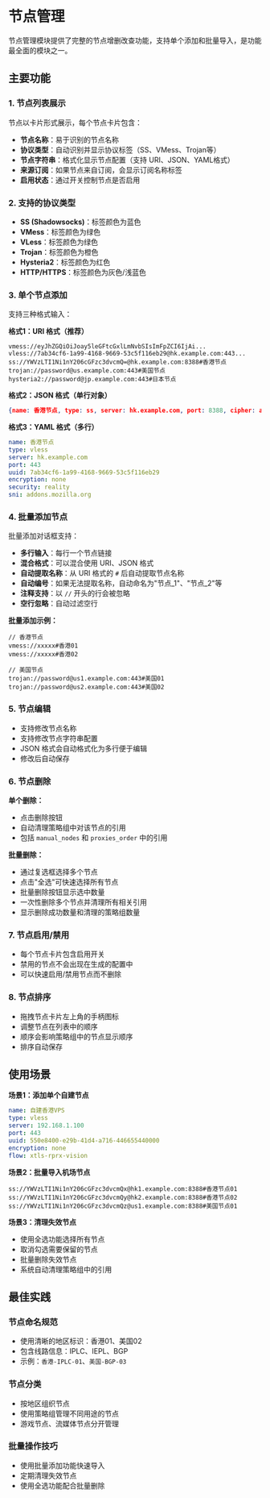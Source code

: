 # 节点管理

节点管理模块提供了完整的节点增删改查功能，支持单个添加和批量导入，是功能最全面的模块之一。

## 主要功能

### 1. 节点列表展示

节点以卡片形式展示，每个节点卡片包含：
- **节点名称**：易于识别的节点名称
- **协议类型**：自动识别并显示协议标签（SS、VMess、Trojan等）
- **节点字符串**：格式化显示节点配置（支持 URI、JSON、YAML格式）
- **来源订阅**：如果节点来自订阅，会显示订阅名称标签
- **启用状态**：通过开关控制节点是否启用

### 2. 支持的协议类型

- **SS (Shadowsocks)**：标签颜色为蓝色
- **VMess**：标签颜色为绿色
- **VLess**：标签颜色为绿色
- **Trojan**：标签颜色为橙色
- **Hysteria2**：标签颜色为红色
- **HTTP/HTTPS**：标签颜色为灰色/浅蓝色

### 3. 单个节点添加

支持三种格式输入：

**格式1：URI 格式（推荐）**
```
vmess://eyJhZGQiOiJoay5leGFtcGxlLmNvbSIsImFpZCI6IjAi...
vless://7ab34cf6-1a99-4168-9669-53c5f116eb29@hk.example.com:443...
ss://YWVzLTI1Ni1nY206cGFzc3dvcmQ=@hk.example.com:8388#香港节点
trojan://password@us.example.com:443#美国节点
hysteria2://password@jp.example.com:443#日本节点
```

**格式2：JSON 格式（单行对象）**
```json
{name: 香港节点, type: ss, server: hk.example.com, port: 8388, cipher: aes-256-gcm, password: pass123}
```

**格式3：YAML 格式（多行）**
```yaml
name: 香港节点
type: vless
server: hk.example.com
port: 443
uuid: 7ab34cf6-1a99-4168-9669-53c5f116eb29
encryption: none
security: reality
sni: addons.mozilla.org
```

### 4. 批量添加节点

批量添加对话框支持：
- **多行输入**：每行一个节点链接
- **混合格式**：可以混合使用 URI、JSON 格式
- **自动提取名称**：从 URI 格式的 `#` 后自动提取节点名称
- **自动编号**：如果无法提取名称，自动命名为"节点_1"、"节点_2"等
- **注释支持**：以 `//` 开头的行会被忽略
- **空行忽略**：自动过滤空行

**批量添加示例：**
```
// 香港节点
vmess://xxxxx#香港01
vmess://xxxxx#香港02

// 美国节点
trojan://password@us1.example.com:443#美国01
trojan://password@us2.example.com:443#美国02
```

### 5. 节点编辑

- 支持修改节点名称
- 支持修改节点字符串配置
- JSON 格式会自动格式化为多行便于编辑
- 修改后自动保存

### 6. 节点删除

**单个删除：**
- 点击删除按钮
- 自动清理策略组中对该节点的引用
- 包括 `manual_nodes` 和 `proxies_order` 中的引用

**批量删除：**
- 通过复选框选择多个节点
- 点击"全选"可快速选择所有节点
- 批量删除按钮显示选中数量
- 一次性删除多个节点并清理所有相关引用
- 显示删除成功数量和清理的策略组数量

### 7. 节点启用/禁用

- 每个节点卡片包含启用开关
- 禁用的节点不会出现在生成的配置中
- 可以快速启用/禁用节点而不删除

### 8. 节点排序

- 拖拽节点卡片左上角的手柄图标
- 调整节点在列表中的顺序
- 顺序会影响策略组中的节点显示顺序
- 排序自动保存

## 使用场景

**场景1：添加单个自建节点**
```yaml
name: 自建香港VPS
type: vless
server: 192.168.1.100
port: 443
uuid: 550e8400-e29b-41d4-a716-446655440000
encryption: none
flow: xtls-rprx-vision
```

**场景2：批量导入机场节点**
```
ss://YWVzLTI1Ni1nY206cGFzc3dvcmQx@hk1.example.com:8388#香港节点01
ss://YWVzLTI1Ni1nY206cGFzc3dvcmQy@hk2.example.com:8388#香港节点02
ss://YWVzLTI1Ni1nY206cGFzc3dvcmQz@us1.example.com:8388#美国节点01
```

**场景3：清理失效节点**
- 使用全选功能选择所有节点
- 取消勾选需要保留的节点
- 批量删除失效节点
- 系统自动清理策略组中的引用

## 最佳实践

### 节点命名规范
- 使用清晰的地区标识：香港01、美国02
- 包含线路信息：IPLC、IEPL、BGP
- 示例：`香港-IPLC-01`、`美国-BGP-03`

### 节点分类
- 按地区组织节点
- 使用策略组管理不同用途的节点
- 游戏节点、流媒体节点分开管理

### 批量操作技巧
- 使用批量添加功能快速导入
- 定期清理失效节点
- 使用全选功能配合批量删除
